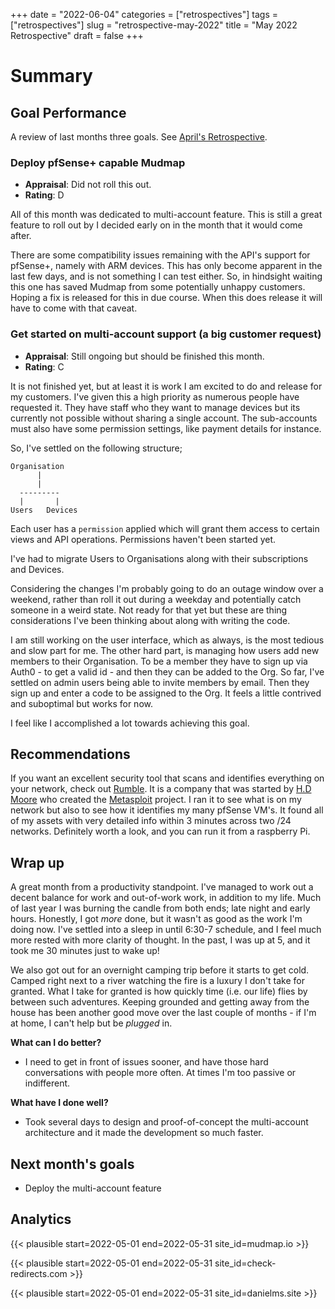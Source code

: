 +++ 
date = "2022-06-04"
categories = ["retrospectives"]
tags = ["retrospectives"]
slug = "retrospective-may-2022"
title = "May 2022 Retrospective"
draft = false 
+++

# Summary

## Goal Performance

A review of last months three goals. See [April's Retrospective][old-retro].

[old-retro]: /retrospectives/2022/retrospective-april-2022/

### Deploy pfSense+ capable Mudmap 

- **Appraisal**: Did not roll this out. 
- **Rating**: D

All of this month was dedicated to multi-account feature. This is still
a great feature to roll out by I decided early on in the month that it would come after.

There are some compatibility issues remaining with the API's support for
pfSense+, namely with ARM devices. This has only become apparent in the
last few days, and is not something I can test either. So, in hindsight
waiting this one has saved Mudmap from some potentially unhappy customers.
Hoping a fix is released for this in due course.  When this does release it will have to come with that caveat.

### Get started on multi-account support (a big customer request)

- **Appraisal**: Still ongoing but should be finished this month.
- **Rating**: C

It is not finished yet, but at least it is work I am excited to do and release for my customers.
I've given this a high priority as numerous people have requested it. They
have staff who they want to manage devices but its currently not possible without sharing a single account. The sub-accounts must also have some permission settings, like payment details for instance.

So, I've settled on the following structure;

```
Organisation
      |
      |
  ---------
  |       |
Users   Devices
```

Each user has a `permission` applied which will grant them access to
certain views and API operations. Permissions haven't been started yet.

I've had to migrate Users to Organisations along with their subscriptions and Devices.

Considering the changes I'm probably going to do an outage window over a weekend, rather than roll it out during a weekday and potentially catch someone in a weird state.
Not ready for that yet but these are thing considerations I've been thinking about along with writing the code.

I am still working on the user interface, which as always, is the most tedious and slow part for me. 
The other hard part, is managing how users add new members to their Organisation.
To be a member they have to sign up via Auth0 - to get a valid id - and then
they can be added to the Org. So far, I've settled on admin users being able 
to invite members by email. Then they sign up and enter a code to be assigned
to the Org. It feels a little contrived and suboptimal but works for now.

I feel like I accomplished a lot towards achieving this goal.

## Recommendations

If you want an excellent security tool that scans and identifies everything on your network, 
check out [Rumble](https://rumble.run). It is a company that was started by [H.D Moore](https://en.wikipedia.org/wiki/H._D._Moore)
who created the [Metasploit](https://en.wikipedia.org/wiki/Metasploit_Project) project. I ran it
to see what is on my network but also to see how it identifies my many pfSense VM's. It found 
all of my assets with very detailed info within 3 minutes across two /24 networks. Definitely worth
a look, and you can run it from a raspberry Pi.

## Wrap up

A great month from a productivity standpoint. I've managed to work out a decent balance for 
work and out-of-work work, in addition to my life. Much of last year I was burning the candle 
from both ends; late night and early hours. Honestly, I got *more* done, but it wasn't as good as 
the work I'm doing now. I've settled into a sleep in until 6:30-7 schedule, and I feel much more 
rested with more clarity of thought. In the past, I was up at 5, and it took me 30 minutes just to 
wake up! 

We also got out for an overnight camping trip before it starts to get cold. Camped right next to 
a river watching the fire is a luxury I don't take for granted. What I take for granted is how 
quickly time (i.e. our life) flies by between such adventures. Keeping grounded and getting away 
from the house has been another good move over the last couple of months - if I'm at home, I 
can't help but be *plugged* in.

**What can I do better?**

- I need to get in front of issues sooner, and have those hard conversations with people more often. At times I'm too passive or indifferent.

**What have I done well?**

- Took several days to design and proof-of-concept the multi-account architecture and it made the development so much faster.

## Next month's goals

- Deploy the multi-account feature

## Analytics

{{< plausible start=2022-05-01 end=2022-05-31 site_id=mudmap.io >}}


{{< plausible start=2022-05-01 end=2022-05-31 site_id=check-redirects.com >}}


{{< plausible start=2022-05-01 end=2022-05-31 site_id=danielms.site >}}


[wgd]: https://whatgotdone.com
[mudmap]: https://mudmap.io?ref=danielms.site
